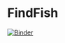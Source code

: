 # FindFish

[![Binder](https://mybinder.org/badge_logo.svg)](https://mybinder.org/v2/gh/andrewn2000/FindFish/master?urlpath=%2Fvoila%2Frender%2FFish_classifier.ipynb)
